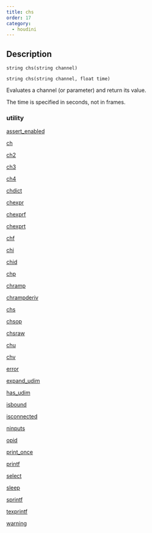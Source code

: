 ```yaml
---
title: chs
order: 17
category:
  - houdini
---
```


## Description

`string chs(string channel)`

`string chs(string channel, float time)`

Evaluates a channel (or parameter) and return its value.

The time is specified in seconds, not in frames.

### utility

[assert_enabled](assert_enabled.html)

[ch](ch.html)

[ch2](ch2.html)

[ch3](ch3.html)

[ch4](ch4.html)

[chdict](chdict.html)

[chexpr](chexpr.html)

[chexprf](chexprf.html)

[chexprt](chexprt.html)

[chf](chf.html)

[chi](chi.html)

[chid](chid.html)

[chp](chp.html)

[chramp](chramp.html)

[chrampderiv](chrampderiv.html)

[chs](chs.html)

[chsop](chsop.html)

[chsraw](chsraw.html)

[chu](chu.html)

[chv](chv.html)

[error](error.html)

[expand_udim](expand_udim.html)

[has_udim](has_udim.html)

[isbound](isbound.html)

[isconnected](isconnected.html)

[ninputs](ninputs.html)

[opid](opid.html)

[print_once](print_once.html)

[printf](printf.html)

[select](select.html)

[sleep](sleep.html)

[sprintf](sprintf.html)

[texprintf](texprintf.html)

[warning](warning.html)
